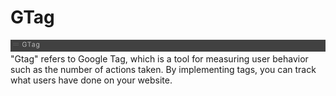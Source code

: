 # GTag

![GTag](img/Gtag.jpg)
"Gtag" refers to Google Tag, which is a tool for measuring user behavior such as the number of actions taken. By implementing tags, you can track what users have done on your website.




